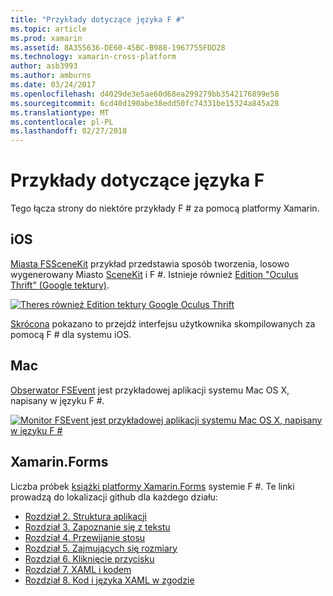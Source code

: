 ```yaml
---
title: "Przykłady dotyczące języka F #"
ms.topic: article
ms.prod: xamarin
ms.assetid: 8A355636-DE60-45BC-B988-1967755FDD28
ms.technology: xamarin-cross-platform
author: asb3993
ms.author: amburns
ms.date: 03/24/2017
ms.openlocfilehash: d4029de3e5ae60d68ea299279bb3542176899e58
ms.sourcegitcommit: 6cd40d190abe38edd50fc74331be15324a845a28
ms.translationtype: MT
ms.contentlocale: pl-PL
ms.lasthandoff: 02/27/2018
---
```

# <a name="f-samples"></a>Przykłady dotyczące języka F #

Tego łącza strony do niektóre przykłady F # za pomocą platformy Xamarin.

## <a name="ios"></a>iOS

[Miasta FSSceneKit](https://developer.xamarin.com/samples/monotouch/ios8/FSSceneKit/) przykład przedstawia sposób tworzenia, losowo wygenerowany Miasto [SceneKit](https://developer.xamarin.com/api/namespace/SceneKit/) i F #. Istnieje również [Edition "Oculus Thrift" (Google tektury)](https://developer.xamarin.com/samples/monotouch/ios8/SceneKitFSharp/).

[ ![](samples-images/fxscenekit-sml.png "Theres również Edition tektury Google Oculus Thrift")](samples-images/fxscenekit.png)

[Skrócona](https://github.com/dvdsgl/shallow) pokazano to przejdź interfejsu użytkownika skompilowanych za pomocą F # dla systemu iOS.

## <a name="mac"></a>Mac

[Obserwator FSEvent](https://developer.xamarin.com/samples/mac/FSEvents/) jest przykładowej aplikacji systemu Mac OS X, napisany w języku F #.

[ ![](samples-images/fsevents-sml.png "Monitor FSEvent jest przykładowej aplikacji systemu Mac OS X, napisany w języku F #")](samples-images/fsevents.png)

## <a name="xamarinforms"></a>Xamarin.Forms

Liczba próbek [książki platformy Xamarin.Forms](~/xamarin-forms/creating-mobile-apps-xamarin-forms/index.md) systemie F #. Te linki prowadzą do lokalizacji github dla każdego działu:

- [Rozdział 2. Struktura aplikacji](https://github.com/xamarin/xamarin-forms-book-samples/tree/master/Chapter02/FS)
- [Rozdział 3. Zapoznanie się z tekstu](https://github.com/xamarin/xamarin-forms-book-samples/tree/master/Chapter03/FS)
- [Rozdział 4. Przewijanie stosu](https://github.com/xamarin/xamarin-forms-book-samples/tree/master/Chapter04/FS)
- [Rozdział 5. Zajmujących się rozmiary](https://github.com/xamarin/xamarin-forms-book-samples/tree/master/Chapter05/FS)
- [Rozdział 6. Kliknięcie przycisku](https://github.com/xamarin/xamarin-forms-book-samples/tree/master/Chapter06/FS)
- [Rozdział 7. XAML i kodem](https://github.com/xamarin/xamarin-forms-book-samples/tree/master/Chapter07/FS/CodePlusXaml)
- [Rozdział 8. Kod i języka XAML w zgodzie](https://github.com/xamarin/xamarin-forms-book-samples/tree/master/Chapter08/FS/XamlKeypad)

